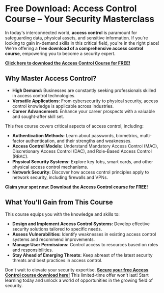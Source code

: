 # Free Download: Access Control Course – Your Security Masterclass

In today's interconnected world, **access control** is paramount for safeguarding data, physical assets, and sensitive information. If you're looking to gain in-demand skills in this critical field, you're in the right place! We're offering a **free download of a comprehensive access control course**, empowering you to become a security expert.

[**Click here to download the Access Control Course for FREE!**](https://udemywork.com/access-control-course)

## Why Master Access Control?

*   **High Demand:** Businesses are constantly seeking professionals skilled in access control technologies.
*   **Versatile Applications:** From cybersecurity to physical security, access control knowledge is applicable across industries.
*   **Career Advancement:** Enhance your career prospects with a valuable and sought-after skill set.

This free course covers critical aspects of access control, including:

*   **Authentication Methods:** Learn about passwords, biometrics, multi-factor authentication, and their strengths and weaknesses.
*   **Access Control Models:** Understand Mandatory Access Control (MAC), Discretionary Access Control (DAC), and Role-Based Access Control (RBAC).
*   **Physical Security Systems:** Explore key fobs, smart cards, and other physical access control mechanisms.
*   **Network Security:** Discover how access control principles apply to network security, including firewalls and VPNs.

[**Claim your spot now: Download the Access Control course for FREE!**](https://udemywork.com/access-control-course)

## What You'll Gain from This Course

This course equips you with the knowledge and skills to:

*   **Design and Implement Access Control Systems:** Develop effective security solutions tailored to specific needs.
*   **Assess Vulnerabilities:** Identify weaknesses in existing access control systems and recommend improvements.
*   **Manage User Permissions:** Control access to resources based on roles and responsibilities.
*   **Stay Ahead of Emerging Threats:** Keep abreast of the latest security threats and best practices in access control.

Don't wait to elevate your security expertise. **[Secure your free Access Control course download here!](https://udemywork.com/access-control-course)** This limited-time offer won't last! Start learning today and unlock a world of opportunities in the growing field of security.
